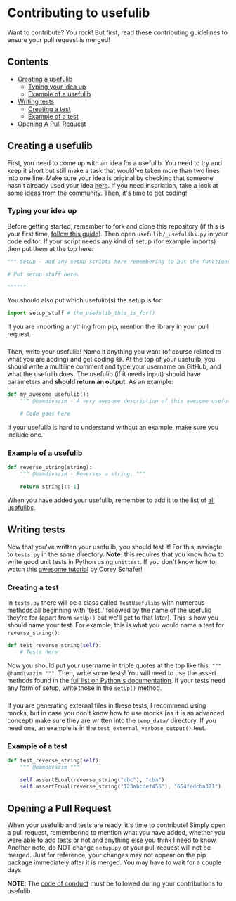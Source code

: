 # Contributing to usefulib
Want to contribute? You rock! But first, read these contributing guidelines to ensure your pull request is merged!

## Contents
- [Creating a usefulib](#creating-a-usefulib)
  - [Typing your idea up](#typing-your-idea-up)
  - [Example of a usefulib](#example-of-a-usefulib)
- [Writing tests](#writing-tests)
  - [Creating a test](#creating-a-test)
  - [Example of a test](#example-of-a-test)
 - [Opening A Pull Request](#opening-a-pull-request)

## Creating a usefulib
First, you need to come up with an idea for a usefulib. You need to try and keep it short but still make a task that would've taken more than two lines into one line. Make sure your idea is original by checking that someone hasn't already used your idea [here](https://github.com/hamdivazim/usefulib/blob/main/ALLFUNCTIONS.md). If you need inspriation, take a look at some [ideas from the community](https://github.com/hamdivazim/usefulib/labels/usefulib-idea). Then, it's time to get coding!
### Typing your idea up
Before getting started, remember to fork and clone this repository (if this is your first time, [follow this guide](https://github.com/firstcontributions/first-contributions)). Then open `usefulib/_usefulibs.py` in your code editor. If your script needs any kind of setup (for example imports) then put them at the top here:
```python
""" Setup - add any setup scripts here remembering to put the function(s) they are for. """

# Put setup stuff here.

""""""
```
You should also put which usefulib(s) the setup is for:
```python
import setup_stuff # the_usefulib_this_is_for()
```
If you are importing anything from pip, mention the library in your pull request.
###
Then, write your usefulib! Name it anything you want (of course related to what you are adding) and get coding 😄. At the top of your usefulib, you should  write a multiline comment and type your username on GitHub, and what the usefulib does. The usefulib (if it needs input) should have parameters and **should return an output**. As an example:
```python
def my_awesome_usefulib():
    """ @hamdivazim - A very awesome description of this awesome usefulib! """

    # Code goes here
```
If your usefulib is hard to understand without an example, make sure you include one.

### Example of a usefulib
```python
def reverse_string(string):
    """ @hamdivazim - Reverses a string. """

    return string[::-1]
```
When you have added your usefulib, remember to add it to the list of [all usefulibs](https://github.com/hamdivazim/usefulib/blob/main/ALLFUNCTIONS.md).

## Writing tests
Now that you've written your usefulib, you should test it! For this, naviagte to `tests.py` in the same directory. **Note:** this requires that you know how to write good unit tests in Python using `unittest`. If you don't know how to, watch this [awesome tutorial](https://www.youtube.com/watch?v=6tNS--WetLI) by Corey Schafer!
### Creating a test
In `tests.py` there will be a class called `TestUsefulibs` with numerous methods all beginning with 'test_' followed by the name of the usefulib they're for (apart from `setUp()` but we'll get to that later). This is how you should name your test. For example, this is what you would name a test for `reverse_string()`:
```python
def test_reverse_string(self):
    # Tests here
```
Now you should put your username in triple quotes at the top like this: `""" @hamdivazim """`. Then, write some tests! You will need to use the assert methods found in the [full list on Python's documentation](https://docs.python.org/3/library/unittest.html#unittest.TestCase.debug). If your tests need any form of setup, write those in the `setUp()` method.
###
If you are generating external files in these tests, I recommend using mocks, but in case you don't know how to use mocks (as it is an advanced concept) make sure they are written into the `temp_data/` directory. If you need one, an example is in the `test_external_verbose_output()` test.
### Example of a test
```python
def test_reverse_string(self):
    """ @hamdivazim """

    self.assertEqual(reverse_string("abc"), "cba")
    self.assertEqual(reverse_string("123abcdef456"), "654fedcba321")
```

## Opening a Pull Request
When your usefulib and tests are ready, it's time to contribute! Simply open a pull request, remembering to mention what you have added, whether you were able to add tests or not and anything else you think I need to know. Another note, do NOT change `setup.py` or your pull request will not be merged. Just for reference, your changes may not appear on the pip package immediately after it is merged. You may have to wait for a couple days.

**NOTE**: The [code of conduct](https://github.com/hamdivazim/usefulib/blob/main/CODE_OF_CONDUCT.md) must be followed during your contributions to usefulib.
